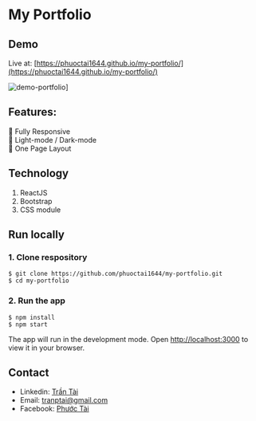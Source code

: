 # My Portfolio

## Demo
Live at: [https://phuoctai1644.github.io/my-portfolio/](https://phuoctai1644.github.io/my-portfolio/)

![demo-portfolio](https://user-images.githubusercontent.com/87972973/187886540-e998684e-b192-435f-8239-7c510b503f88.gif)]

## Features:
🎉 Fully Responsive <br />
🎉 Light-mode / Dark-mode <br />
🎉 One Page Layout <br />

## Technology
1. ReactJS
2. Bootstrap
3. CSS module

## Run locally
### 1. Clone respository
```
$ git clone https://github.com/phuoctai1644/my-portfolio.git 
$ cd my-portfolio
```
### 2. Run the app
```
$ npm install
$ npm start
```
The app will run in the development mode.
Open [http://localhost:3000](http://localhost:3000) to view it in your browser.

## Contact
* Linkedin: [Trần Tài](www.linkedin.com/in/phuoc-tai)
* Email: tranptai@gmail.com
* Facebook: [Phước Tài](https://facebook.com/tph.tai)


